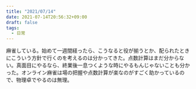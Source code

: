 ```yaml
---
title: "2021/07/14"
date: 2021-07-14T20:56:32+09:00
draft: false
tags:
  - 日常
---
```


麻雀している。始めて一週間経ったら、こうなると役が揃うとか、配られたときにこういう方針で行くのを考えるのは分かってきた。点数計算はまだ分からない。真面目にやるなら、終業後一息つくような時にやるもんじゃないことも分かった。オンライン麻雀は場の把握や点数計算が楽なのがすごく助かっているので、物理卓でやるのは無理。
